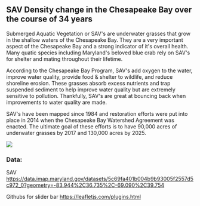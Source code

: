 ## SAV Density change in the Chesapeake Bay over the course of 34 years

Submerged Aquatic Vegetation or SAV's are underwater grasses that grow in the shallow waters of the Chesapeake Bay. They are a very important aspect of the Chesapeake Bay and a strong indicator of it's overall health. Many quatic species including Maryland's beloved blue crab rely on SAV's for shelter and mating throughout their lifetime. 

According to the Chesapeake Bay Program, SAV's add oxygen to the water, improve water quality, provide food & shelter to wildlife, and reduce shoreline erosion. These grasses absorb excess nutrients and trap suspended sediment to help improve water quality but are extremely sensitive to pollution. Thankfully, SAV's are great at bouncing back when improvements to water quality are made. 

SAV's have been mapped since 1984 and restoration efforts were put into place in 2014 when the Chesapeake Bay Watershed Agreement was enacted. The ultimate goal of these efforts is to have 90,000 acres of underwater grasses by 2017 and 130,000 acres by 2025. 

<img src=".../images/SAV2.gif?raw=true"/>

### Data: 

SAV
https://data.imap.maryland.gov/datasets/5c69fa401b004b9b93005f2557d5c972_0?geometry=-83.944%2C36.735%2C-69.090%2C39.754


Githubs for slider bar
https://leafletjs.com/plugins.html


